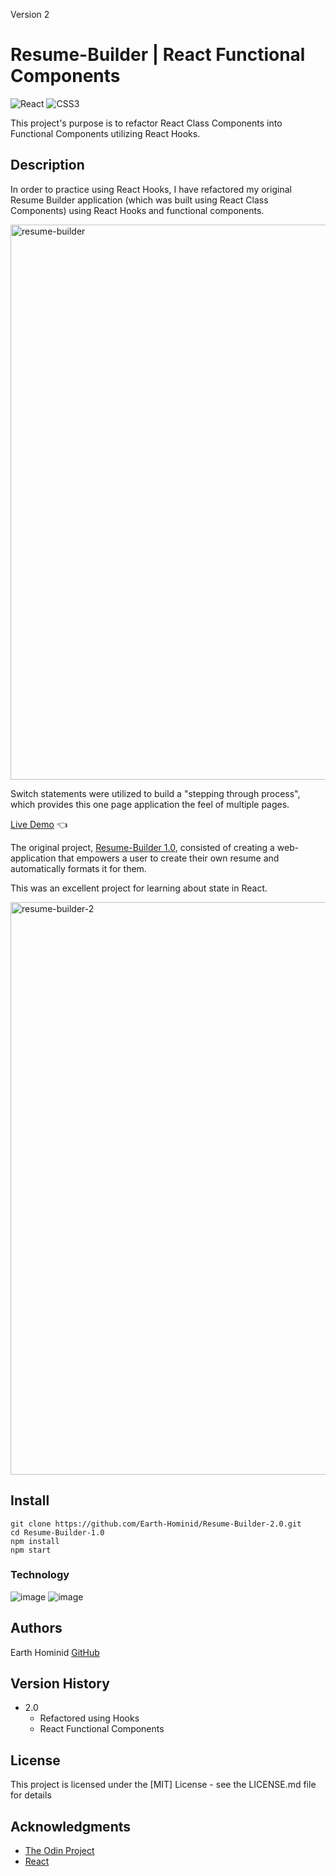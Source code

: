 Version 2

# Resume-Builder | React Functional Components

![React](https://img.shields.io/badge/react-%2320232a.svg?style=for-the-badge&logo=react&logoColor=%2361DAFB) ![CSS3](https://img.shields.io/badge/css3-%231572B6.svg?style=for-the-badge&logo=css3&logoColor=white)

This project's purpose is to refactor React Class Components into Functional Components utilizing React Hooks.

## Description

In order to practice using React Hooks, I have refactored my original Resume Builder application (which was built using React Class Components) using React Hooks and functional components.

<img width="888" alt="resume-builder" src="https://user-images.githubusercontent.com/66766688/185726616-1f090675-e93e-44b2-91a7-d3277f22718b.png">

Switch statements were utilized to build a "stepping through process", which provides this one page application the feel of multiple pages.

[Live Demo](https://earth-hominid.github.io/Resume-Builder-2.0/) :point_left:

The original project, [Resume-Builder 1.0](https://github.com/Earth-Hominid/Resume-Builder-1.0), consisted of creating a web-application that empowers a user to create their own resume and automatically formats it for them.

This was an excellent project for learning about state in React.

<img width="916" alt="resume-builder-2" src="https://user-images.githubusercontent.com/66766688/185726641-d02d4596-608c-4da5-a3ff-f6309be2c798.png">

## Install

```
git clone https://github.com/Earth-Hominid/Resume-Builder-2.0.git
cd Resume-Builder-1.0
npm install
npm start
```

### Technology

![image](https://img.shields.io/badge/React-20232A?style=for-the-badge&logo=react&logoColor=61DAFB)
![image](https://img.shields.io/badge/CSS3-1572B6?style=for-the-badge&logo=css3&logoColor=white)

## Authors

Earth Hominid
[GitHub](https://github.com/Earth-Hominid)

## Version History

- 2.0
  - Refactored using Hooks
  - React Functional Components

## License

This project is licensed under the [MIT] License - see the LICENSE.md file for details

## Acknowledgments

- [The Odin Project](https://www.theodinproject.com/paths/full-stack-javascript/courses/javascript/lessons/cv-application)
- [React](https://reactjs.org/)
